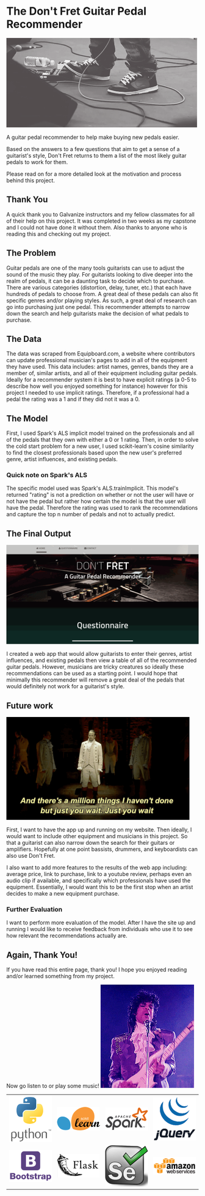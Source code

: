 # The Don't Fret Guitar Pedal Recommender

<img src="static/images/pedalboardstomp.jpg">

A guitar pedal recommender to help make buying new pedals easier.

Based on the answers to a few questions that aim to get a sense of a guitarist's style, Don't Fret returns to them a list of the most likely guitar pedals to work for them.

Please read on for a more detailed look at the motivation and process behind this project.

## Thank You

A quick thank you to Galvanize instructors and my fellow classmates for all of their help on this project. It was completed in two weeks as my capstone and I could not have done it without them. Also thanks to anyone who is reading this and checking out my project.

## The Problem

Guitar pedals are one of the many tools guitarists can use to adjust the sound of the music they play.
For guitarists looking to dive deeper into the realm of pedals, it can be a daunting task to decide which to purchase. There are various categories (distortion, delay, tuner, etc.) that each have hundreds of pedals to choose from. A great deal of these pedals can also fit specific genres and/or playing styles. As such, a great deal of research can go into purchasing just one pedal. This recommender attempts to narrow down the search and help guitarists make the decision of what pedals to purchase.

## The Data

The data was scraped from Equipboard.com, a website where contributors can update professional musician's pages to add in all of the equipment they have used. This data includes: artist names, genres, bands they are a member of, similar artists, and all of their equipment including guitar pedals. Ideally for a recommender system it is best to have explicit ratings (a 0-5 to describe how well you enjoyed something for instance) however for this project I needed to use implicit ratings. Therefore, if a professional had a pedal the rating was a 1 and if they did not it was a 0.

## The Model

First, I used Spark's ALS implicit model trained on the professionals and all of the pedals that they own with either a 0 or 1 rating. Then, in order to solve the cold start problem for a new user, I used scikit-learn's cosine similarity to find the closest professionals based upon the new user's preferred genre, artist influences, and existing pedals.

### Quick note on Spark's ALS

The specific model used was Spark's ALS.trainImplicit. This model's returned "rating" is not a prediction on whether or not the user will have or not have the pedal but rather how certain the model is that the user will have the pedal. Therefore the rating was used to rank the recommendations and capture the top n number of pedals and not to actually predict.

## The Final Output

<img src="static/images/webappexample.gif">

I created a web app that would allow guitarists to enter their genres, artist influences, and existing pedals then view a table of all of the recommended guitar pedals. However, musicians are tricky creatures so ideally these recommendations can be used as a starting point. I would hope that minimally this recommender will remove a great deal of the pedals that would definitely not work for a guitarist's style.

## Future work

<img src="static/images/justyouwait.gif">

First, I want to have the app up and running on my website. Then ideally, I would want to include other equipment and musicians in this project. So that a guitarist can also narrow down the search for their guitars or amplifiers. Hopefully at one point bassists, drummers, and keyboardists can also use Don't Fret.

I also want to add more features to the results of the web app including: average price, link to purchase, link to a youtube review, perhaps even an audio clip if available, and specifically which professionals have used the equipment. Essentially, I would want this to be the first stop when an artist decides to make a new equipment purchase.

### Further Evaluation

I want to perform more evaluation of the model. After I have the site up and running I would like to receive feedback from individuals who use it to see how relevant the recommendations actually are.

## Again, Thank You!

If you have read this entire page, thank you! I hope you enjoyed reading and/or learned something from my project.

Now go listen to or play some music!
<img src="static/images/prince.gif">

<table border="0">
<tr>
<td><img src="static/images/python.png" width="120"></td>
<td><img src="static/images/sklearn.png" width="120"></td>
<td><img src="static/images/spark.png" width="120"></td>
<td><img src="static/images/jQuery.gif" width="120"></td>
</tr>
<tr>
<td><img src="static/images/bootstrap.gif" width="120"></td>
<td><img src="static/images/flask.png" width="120"></td>
<td><img src="static/images/selenium.png" width="120"></td>
<td><img src="static/images/aws.png" width="120"></td>
</tr>
</table>
<!-- ![alt-text-1](static/images/python.png)
![alt-text-2](static/images/sklearn.png) ![alt-text-3](static/images/spark.png)
![alt-text-4](static/images/jQuery.gif) ![alt-text-5](static/images/bootstrap.gif)
![alt-text-6](static/images/flask.png) ![alt-text-7](static/images/selenium.png)
![alt-text-8](static/images/aws.png) -->


